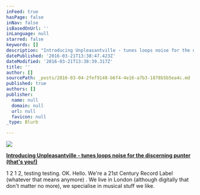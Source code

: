 ```yaml
---
inFeed: true
hasPage: false
inNav: false
isBasedOnUrl: ''
inLanguage: null
starred: false
keywords: []
description: "Introducing Unpleasantville - tunes loops noise for the discerning punter (that's you!)"
datePublished: '2016-03-21T13:38:47.423Z'
dateModified: '2016-03-21T13:38:39.317Z'
title: ''
author: []
sourcePath: _posts/2016-03-04-2fef9148-b6f4-4e16-a7b3-1878b5b5ea4c.md
published: true
authors: []
publisher:
  name: null
  domain: null
  url: null
  favicon: null
_type: Blurb

---
```

![](https://s3-us-west-2.amazonaws.com/the-grid-img/p/6b9552a3ac83deca40f02614e07e89043c619149.jpg)

**[Introducing Unpleasantville - tunes loops noise for the discerning punter (that's you!)][0]**

1 2 1 2, testing testing.  OK.  Hello.  We're a 21st Century Record Label (whatever that means anymore) .  We live in London (although digitally that don't matter no more), we specialise in musical stuff we like.

[0]: null